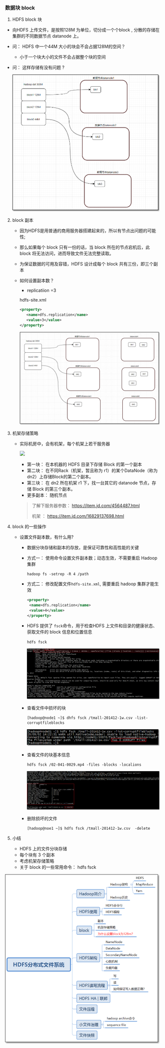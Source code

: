 ### 数据块 block 

1.  HDFS block 块

   - 向HDFS 上传文件，是按照128M 为单位，切分成一个个block , 分散的存储在集群的不同数据节点 datanode 上。

   - 问：  HDFS 中一个44M 大小的块会不会占据128M的空间？

     - 小于一个块大小的文件不会占据整个块的空间

   - 问： 这样存储有没有问题 ?

     ![](../images/Image201906211051.png)

2. block 副本

   - 因为HDFS是用普通的商用服务器搭建起来的，所以有节点出问题的可能性;

   - 那么如果每个 block 只有一份的话，当 block 所在的节点宕机后，此 block 将无法访问，进而导致文件无法完整读取。

   - 为保证数据的可用及容错，HDFS 设计成每个 block  共有三份，即三个副本

   - 如何设置副本数？

     - replicatiion =3

     hdfs-site.xml

     ```xml
     <property>
     	<name>dfs.replication</name>
     	<value>3</value>
     </property>
     ```

     ![](../images/Image201906211108.png)

     

3. 机架存储策略

   - 实际机房中，会有机架，每个机架上若干服务器

     ![](/images/Image201906211111.png)

     - 第一块： 在本机器的 HDFS 目录下存储 Block 的第一个副本
     - 第二块： 在不同Rack（机架，暂且称为 r1）的某个DataNode（称为dn2）上存储Block的第二个副本。
     - 第三块： 在 dn2 所在机架 r1 下，找一台其它的 datanode 节点，存储 Block 的第三个副本。
     - 更多副本： 随机节点

     > 了解下服务器参数： https://item.jd.com/4564487.html
     >
     > 机架 ： https://item.jd.com/16829137698.html

     

4. block 的一些操作

   - 设置文件副本数，有什么用?

     - 数据分块存储和副本的存放，是保证可靠性和高性能的关键

     - 方式一： 使用命令设置文件副本数；动态生效，不需要重启 Hadoop 集群

       ```shell
       hadoop fs -setrep -R 4 /path
       ```

     - 方式二： 修改配置文件`hdfs-site.xml`, 需要重启 hadoop 集群才能生效

       ```xml
       <property>
       	<name>dfs.replication</name>
       	<value>4</value>
       </property>
       ```

     - HDFS 提供了 `fsck`命令，用于检查HDFS 上文件和目录的健康状态、获取文件的 block  信息和位置信息

       `hdfs fsck`

       ![](../images/Image201909021420.png)

     - 查看文件中损坏的块

       ```shell
       [hadoop@node1 ~]$ dhfs fsck /tmall-201412-1w.csv -list-corruptfileblocks
       ```

       ![](../images/Image201909021422.png)

     - 查看文件的块基本信息

       ```shell
       hdfs fsck /02-041-0029.mp4 -files -blocks -localions
       ```

       ![](../images/Image201909021424.png)

     - 删除损坏的文件

       ```shell
       [hadoop@noe1 ~]$ hdfs fsck /tmall-201412-1w.csv  -delete
       ```

5. 小结

   - HDFS 上的文件分块存储
   - 每个块有 3 个副本
   - 考虑机架存储策略
   - 关于 block 的一些常用命令：  hdfs fsck



![](../images/Image201906211546.png)















